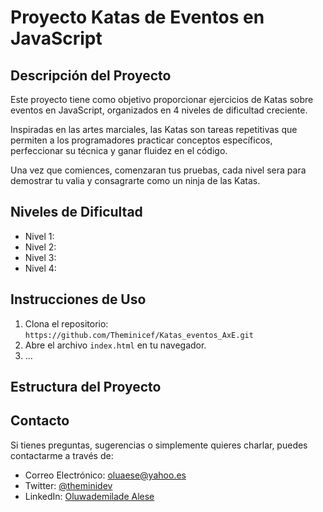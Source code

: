# Proyecto Katas de Eventos en JavaScript 

## Descripción del Proyecto

Este proyecto tiene como objetivo proporcionar ejercicios de Katas sobre eventos en JavaScript, organizados en 4 niveles de dificultad creciente.

Inspiradas en las artes marciales, las Katas son tareas repetitivas que permiten a los programadores practicar conceptos específicos, perfeccionar su técnica y ganar fluidez en el código.

Una vez que comiences, comenzaran tus pruebas, cada nivel sera para demostrar tu valia y consagrarte como un ninja de las Katas.

## Niveles de Dificultad

- Nivel 1: 
- Nivel 2: 
- Nivel 3: 
- Nivel 4: 

## Instrucciones de Uso

1. Clona el repositorio: `https://github.com/Theminicef/Katas_eventos_AxE.git`
2. Abre el archivo `index.html` en tu navegador.
3. ...

## Estructura del Proyecto




## Contacto

Si tienes preguntas, sugerencias o simplemente quieres charlar, puedes contactarme a través de:

- Correo Electrónico: [oluaese@yahoo.es](mailto:tu-email@example.com)
- Twitter: [@theminidev](https://twitter.com/tu-usuario-twitter)
- LinkedIn: [Oluwademilade Alese](https://www.linkedin.com/in/aleseolu/)
